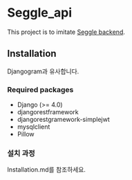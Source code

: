 # Seggle_api
This project is to imitate [Seggle backend](github.com/seggle/BE).

## Installation
Djangogram과 유사합니다.

### Required packages
* Django (>= 4.0)
* djangorestframework
* djangorestgramework-simplejwt
* mysqlclient
* Pillow

### 설치 과정
Installation.md를 참조하세요.